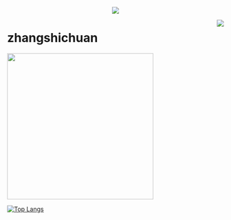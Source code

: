 <a href="https://github.com/zhangshichuan">

  <p align="center">
    <img src="https://github-profile-trophy.vercel.app/?username=zhangshichuan&column=7&theme=onedark"/>
  </p>

</a>

<a href="#">
  <img align="right" src="https://metrics.lecoq.io/zhangshichuan?template=terminal" />
</a>

# zhangshichuan

<img width="340px" src="https://github-readme-stats.vercel.app/api?username=zhangshichuan&theme=vue-dark&count_private=true&show_icons=true">

[![Top Langs](https://github-readme-stats.vercel.app/api/top-langs/?username=zhangshichuan)](https://github.com/anuraghazra/github-readme-stats)
